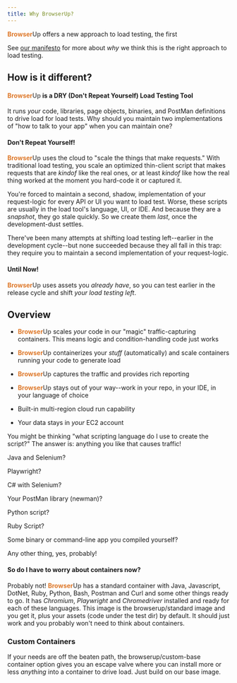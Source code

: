```yaml
---
title: Why BrowserUp?
---
```


<span style="font-weight: bold; color: #de792b;">Browser</span><span style="font-weight: bold; color: #6e6e6e;">Up</span> offers a new approach to load testing, the first

See [our manifesto](manifesto.html) for more about _why_ we think this is the right approach to load testing.

## How is it different?

#### <span style="font-weight: bold; color: #de792b;">Browser</span><span style="font-weight: bold; color: #6e6e6e;">Up</span> is a DRY (Don't Repeat Yourself) Load Testing Tool

It runs _your_ code, libraries, page objects, binaries, and PostMan definitions to drive load for load tests.
Why should you maintain two implementations of "how to talk to your app" when you can maintain one?

#### Don't Repeat Yourself!

<span style="font-weight: bold; color: #de792b;">Browser</span><span style="font-weight: bold; color: #6e6e6e;">Up</span> uses the cloud to "scale the things that make requests." With traditional load testing,
you scale an optimized thin-client script that makes requests that are _kindof_ like the real ones,
or at least _kindof_ like how the real thing worked at the moment you hard-code it or captured it.

You're forced to maintain a second, shadow, implementation of your request-logic for every API or UI you want to load test.
Worse, these scripts are usually in the load tool's language, UI, or IDE. And because they are a _snapshot_, they go stale quickly.
So we create them _last_, once the development-dust settles.

There've been many attempts at shifting load testing left--earlier in the development cycle--but none
succeeded because they all fall in this trap: they require you to maintain a second implementation of your
request-logic.

#### Until Now!

<span style="font-weight: bold; color: #de792b;">Browser</span><span style="font-weight: bold; color: #6e6e6e;">Up</span> uses assets you _already have_, so you can test earlier in the release cycle and shift
*your load testing left*.

## Overview

* <span style="font-weight: bold; color: #de792b;">Browser</span><span style="font-weight: bold; color: #6e6e6e;">Up</span> scales _your_ code in our "magic" traffic-capturing containers. This means logic and condition-handling code just works
* <span style="font-weight: bold; color: #de792b;">Browser</span><span style="font-weight: bold; color: #6e6e6e;">Up</span> containerizes your _stuff_ (automatically) and scale containers running your code to generate load
* <span style="font-weight: bold; color: #de792b;">Browser</span><span style="font-weight: bold; color: #6e6e6e;">Up</span> captures the traffic and provides rich reporting

* <span style="font-weight: bold; color: #de792b;">Browser</span><span style="font-weight: bold; color: #6e6e6e;">Up</span> stays out of your way--work in your repo, in your IDE, in your language of choice
* Built-in multi-region cloud run capability
* Your data stays in _your_ EC2 account

You might be thinking "what scripting language do I use to create the script?" The answer is: anything you like that causes traffic!

Java and Selenium? <i class="fas fa-check" style="color: green; padding-left: 15px;"></i>

Playwright? <i class="fas fa-check" style="color: green; padding-left: 15px;"></i>

C# with Selenium? <i class="fas fa-check" style="color: green; padding-left: 15px;"></i>

Your PostMan library (newman)? <i class="fas fa-check" style="color: green; padding-left: 15px;"></i>

Python script? <i class="fas fa-check" style="color: green; padding-left: 15px;"></i>

Ruby Script? <i class="fas fa-check" style="color: green; padding-left: 15px;"></i>

Some binary or command-line app you compiled yourself? <i class="fas fa-check" style="color: green; padding-left: 15px;"></i>

Any other thing, yes, probably!

#### So do I have to worry about containers now?

Probably not! <span style="font-weight: bold; color: #de792b;">Browser</span><span style="font-weight: bold; color: #6e6e6e;">Up</span> has a standard container with Java, Javascript, DotNet, Ruby, Python, Bash, Postman
and Curl and some other things ready to go. It has *Chromium*, *Playwright* and *Chromedriver* installed and ready for each of these languages.
This image is the browserup/standard image and you get it, plus your assets (code under the test dir) by default.
It should just work and you probably won't need to think about containers.


### Custom Containers

If your needs are off the beaten path, the browserup/custom-base container option gives you an escape valve
where you can install more or less *anything* into a container to drive load. Just build on our base image.
